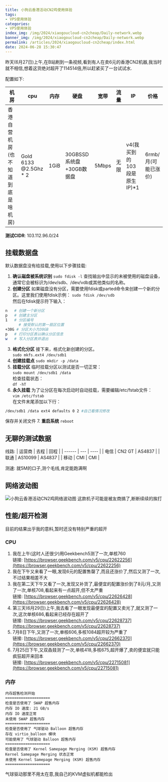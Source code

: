 ```yaml
---
title: 小狗云香港活动CN2鸡使用体验
tags:
- VPS使用体验
categories: 
- VPS使用体验
index_img: /img/2024/xiaogoucloud-cn2cheap/Daily-network.webp
banner_img: /img/2024/xiaogoucloud-cn2cheap/Daily-network.webp
permalink: /articles/2024/xiaogoucloud-cn2cheap/index.html
date: 2024-06-28 15:30:47
---
```

昨天(6月27日)上午,在B站刷到一条视频,看到有人在卖6元的香港CN2机器,我当时就不相信,想着这货绝对超开了114514倍,所以赶紧买了一台试试水.

配置如下:

| 机房          | cpu                   | 内存  |       硬盘     | 宽带     |     流量   |         IP                               | 价格            |
| ------------ | ---------------------- | ---- | --------------- | ------ | ----------- | --------------------------------------- | ---------------- |
| 香港自营机房(也不知道到底是啥机房) | Gold 6133 @2.5Ghz * 2 | 1GiB | 30GBSSD系统盘+30GB数据盘 | 5Mbps | 无限 | v4(我买到的103段是原生IP)*1 | 6rmb/月(可能已涨价)|

**测试CIDR**: 103.112.96.0/24
## 挂载数据盘
默认数据盘没有给挂载,使用以下步骤挂载:
1. **确认磁盘被系统识别**
`sudo fdisk -l` 查找输出中显示的未被使用的磁盘设备，通常它会被标识为/dev/sdb、/dev/vdb或其他类似的名称。
2. **创建分区**
如果磁盘没有分区，需要使用fdisk或parted命令来创建一个新的分区。这里我们使用fdisk示例：
`sudo fdisk /dev/sdb`       
然后在fdisk提示符下输入：
```bash
n   # 创建一个新分区
p   # 创建主分区
1   # 分区编号
      # 接受默认的第一扇区位置
+30G # 分区大小为30GB
p   # 打印分区表以确认分区信息
w   # 写入分区表并退出
```
3. **格式化分区**
接下来，格式化新创建的分区。    
`sudo mkfs.ext4 /dev/sdb1`
4. **创建挂载点**
`sudo mkdir -p /data`
5. **挂载分区**
临时挂载分区以测试是否一切正常：    
`sudo mount /dev/sdb1 /data`    
检查挂载状态：      
`df -hT`
6. **永久挂载**
为了让分区在每次启动时自动挂载，需要编辑/etc/fstab文件：    
`vim /etc/fstab`    
在文件末尾添加以下行：  
```bash
/dev/sdb1 /data ext4 defaults 0 2 #自己看情况修改
```
保存并关闭文件
7. **重启系统**
`reboot`


## 无聊的测试数据

线路:
| 运营商 | 去程 | 回程 |
| ------ | --- | ---- | 
| 电信 | CN2 GT | AS4837 |
| 联通 | AS10099 | AS4837 |
| 移动 | CMI | CMI |

测速:
就5M的口子,测个毛线,肯定能跑满啊

## 网络波动图
![小狗云香港活动CN2鸡网络波动图](/img/2024/xiaogoucloud-cn2cheap/Daily-network.webp "网络波动图")
这款机子可能是被友商搞了,断断续续的挨打

## 性能/超开检测
目前的结果出乎我的意料,暂时还没有特别严重的超开
### CPU
1. 我在上午(这时人还很少)用Geekbench5测了一次,单核760       
链接: [https://browser.geekbench.com/v5/cpu/22622256](https://browser.geekbench.com/v5/cpu/22622256)     
2. 我在下午又来看了一眼,发现6元的配置售罄了,而且还涨价了,然后又测了一次,不过结果相差不大       
3. 我在第二天下午又看了一次,发现又补货了,最便宜的配置涨价到了8元/月,又测了一次,单核708,看起来有一点超开,但不太严重      
链接: [https://browser.geekbench.com/v5/cpu/22626428](https://browser.geekbench.com/v5/cpu/22626428)        
4. 第三天(6月29日)上午,我去看了一眼发现最便宜的配置又卖光了,就又测了一次,这次单核686,看起来已经存在超开了   
链接: [https://browser.geekbench.com/v5/cpu/22628737](https://browser.geekbench.com/v5/cpu/22628737)       
5. 7月8日下午,又测了一次,单核606,多核1084超开较为严重了       
链接: [https://browser.geekbench.com/v5/cpu/22662370](https://browser.geekbench.com/v5/cpu/22662370)
6. 7月25日下午,又双叒叕测了一次,单核418,多核675,超开爆了,卖的便宜就只能疯狂超开来回本                       
链接: [https://browser.geekbench.com/v5/cpu/22715081](https://browser.geekbench.com/v5/cpu/22715081)
### 内存
```
内存超售检测开始
====================
检查是否使用了 SWAP 超售内存
内存 IO 速度: 21 GB/s
内存 IO 速度正常
未使用 SWAP 超售内存
====================
检查是否使用了 气球驱动 Balloon 超售内存
存在 virtio_balloon 模块
可能使用了 气球驱动 Balloon 超售内存
====================
检查是否使用了 Kernel Samepage Merging (KSM) 超售内存
Kernel Samepage Merging 状态正常
未使用 Kernel Samepage Merging (KSM) 超售内存
====================
```
气球驱动那里不用太在意,我自己的KVM虚拟机都能检出